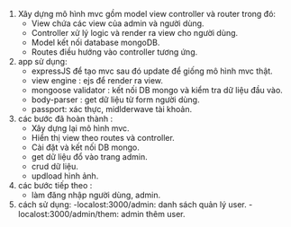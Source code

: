 1. Xây dựng mô hình mvc gồm model view controller và router trong đó:
	- View chứa các view của admin và người dùng.
	- Controller xử lý logic và render ra view cho người dùng.
	- Model kết nối database mongoDB.
	- Routes điều hướng vào controller tương ứng.
2. app sử dụng:
 	- expressJS để tạo mvc sau đó update để giống mô hình mvc thật.
 	- view engine : ejs để render ra view.
 	- mongoose validator : kết nối DB mongo và kiểm tra dữ liệu đầu vào.
 	- body-parser : get dữ liệu từ form người dùng.
	- passport: xác thực, midlderwave tài khoản.
3. các bước đã hoàn thành :
	- Xây dựng lại mô hình mvc.
 	- Hiển thị view theo routes và controller.
 	- Cài đặt và kết nối DB mongo.
	- get dữ liệu đổ vào trang admin.
	- crud dữ liệu.
 	- updload hình ảnh.
4. các bước tiếp theo :
	- làm đăng nhập người dùng, admin.
5. cách sử dụng:
	-localost:3000/admin: danh sách quản lý user.
	-localost:3000/admin/them: admin thêm user.

